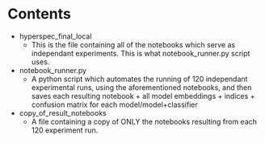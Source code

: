 # Contents

- hyperspec_final_local
  - This is the file containing all of the notebooks which serve as independant experiments. This is what notebook_runner.py script uses.
- notebook_runner.py
  - A python script which automates the running of 120 independant experimental runs, using the aforementioned notebooks, and then saves each resulting notebook + all model embeddings + indices + confusion matrix for each model/model+classifier
- copy_of_result_notebooks
  - A file containing a copy of ONLY the notebooks resulting from each 120 experiment run. 

